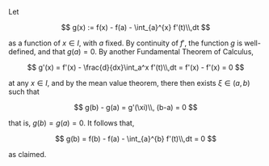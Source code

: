 Let 

$$
g(x) := f(x) - f(a) - \int_{a}^{x} f'(t)\\,dt 
$$

as a function of $x\in I$, with $a$ fixed. By continuity of $f'$, the function
$g$ is well-defined, and that $g(a)=0$. By another Fundamental Theorem of Calculus,

$$
g'(x) = f'(x) - \frac{d}{dx}\int_a^x f'(t)\\,dt = f'(x) - f'(x) = 0
$$

at any $x\in I$, and by the mean value theorem, there then exists
$\xi\in (a, b)$ such that

$$
g(b) - g(a) = g'(\xi)\\, (b-a) = 0
$$

that is, $g(b)=g(a)=0$. It follows that,

$$
g(b) = f(b) - f(a) - \int_{a}^{b} f'(t)\\,dt = 0
$$

as claimed.
